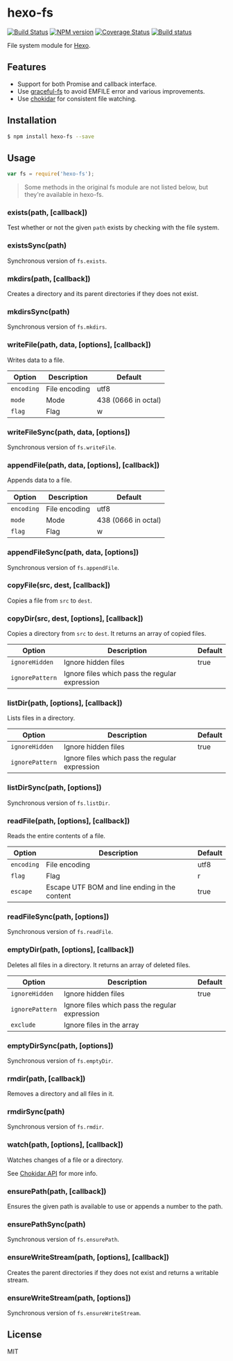 # hexo-fs

[![Build Status](https://travis-ci.org/hexojs/hexo-fs.svg?branch=master)](https://travis-ci.org/hexojs/hexo-fs)  [![NPM version](https://badge.fury.io/js/hexo-fs.svg)](http://badge.fury.io/js/hexo-fs) [![Coverage Status](https://img.shields.io/coveralls/hexojs/hexo-fs.svg)](https://coveralls.io/r/hexojs/hexo-fs?branch=master) [![Build status](https://ci.appveyor.com/api/projects/status/wift3c57kei3ylq4/branch/master?svg=true)](https://ci.appveyor.com/project/tommy351/hexo-fs/branch/master)

File system module for [Hexo].

## Features

- Support for both Promise and callback interface.
- Use [graceful-fs] to avoid EMFILE error and various improvements.
- Use [chokidar] for consistent file watching.

## Installation

``` bash
$ npm install hexo-fs --save
```

## Usage

``` js
var fs = require('hexo-fs');
```

> Some methods in the original fs module are not listed below, but they're available in hexo-fs.

### exists(path, [callback])

Test whether or not the given `path` exists by checking with the file system.

### existsSync(path)

Synchronous version of `fs.exists`.

### mkdirs(path, [callback])

Creates a directory and its parent directories if they does not exist.

### mkdirsSync(path)

Synchronous version of `fs.mkdirs`.

### writeFile(path, data, [options], [callback])

Writes data to a file.

Option | Description | Default
--- | --- | ---
`encoding` | File encoding | utf8
`mode` | Mode | 438 (0666 in octal)
`flag` | Flag | w

### writeFileSync(path, data, [options])

Synchronous version of `fs.writeFile`.

### appendFile(path, data, [options], [callback])

Appends data to a file.

Option | Description | Default
--- | --- | ---
`encoding` | File encoding | utf8
`mode` | Mode | 438 (0666 in octal)
`flag` | Flag | w

### appendFileSync(path, data, [options])

Synchronous version of `fs.appendFile`.

### copyFile(src, dest, [callback])

Copies a file from `src` to `dest`.

### copyDir(src, dest, [options], [callback])

Copies a directory from `src` to `dest`. It returns an array of copied files.

Option | Description | Default
--- | --- | ---
`ignoreHidden` | Ignore hidden files | true
`ignorePattern` | Ignore files which pass the regular expression |

### listDir(path, [options], [callback])

Lists files in a directory.

Option | Description | Default
--- | --- | ---
`ignoreHidden` | Ignore hidden files | true
`ignorePattern` | Ignore files which pass the regular expression |

### listDirSync(path, [options])

Synchronous version of `fs.listDir`.

### readFile(path, [options], [callback])

Reads the entire contents of a file.

Option | Description | Default
--- | --- | ---
`encoding` | File encoding | utf8
`flag` | Flag | r
`escape` | Escape UTF BOM and line ending in the content | true

### readFileSync(path, [options])

Synchronous version of `fs.readFile`.

### emptyDir(path, [options], [callback])

Deletes all files in a directory. It returns an array of deleted files.

Option | Description | Default
--- | --- | ---
`ignoreHidden` | Ignore hidden files | true
`ignorePattern` | Ignore files which pass the regular expression |
`exclude` | Ignore files in the array |

### emptyDirSync(path, [options])

Synchronous version of `fs.emptyDir`.

### rmdir(path, [callback])

Removes a directory and all files in it.

### rmdirSync(path)

Synchronous version of `fs.rmdir`.

### watch(path, [options], [callback])

Watches changes of a file or a directory.

See [Chokidar API](https://github.com/paulmillr/chokidar#api) for more info.

### ensurePath(path, [callback])

Ensures the given path is available to use or appends a number to the path.

### ensurePathSync(path)

Synchronous version of `fs.ensurePath`.

### ensureWriteStream(path, [options], [callback])

Creates the parent directories if they does not exist and returns a writable stream.

### ensureWriteStream(path, [options])

Synchronous version of `fs.ensureWriteStream`.

## License

MIT

[graceful-fs]: https://github.com/isaacs/node-graceful-fs
[Hexo]: http://hexo.io/
[chokidar]: https://github.com/paulmillr/chokidar